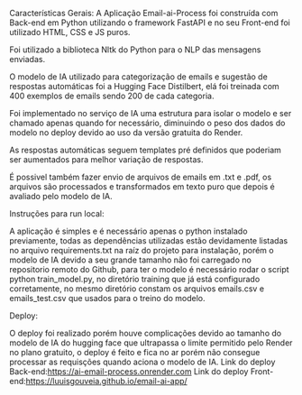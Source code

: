 Características Gerais:
A Aplicação Email-ai-Process foi construída com Back-end em Python utilizando o framework FastAPI e no seu Front-end foi utilizado HTML, CSS e JS puros.

Foi utilizado a biblioteca Nltk do Python para o NLP das mensagens enviadas.

O modelo de IA utilizado para categorização de emails e sugestão de respostas automáticas foi a Hugging Face Distilbert, elá foi treinada com 400 exemplos de emails sendo 200 de cada categoria.

Foi implementado no serviço de IA uma estrutura para isolar o modelo e ser chamado apenas quando for necessário, diminuindo o peso dos dados do modelo no deploy devido ao uso da versão gratuita do Render.

As respostas automáticas seguem templates pré definidos que poderiam ser aumentados para melhor variação de respostas. 

É possivel também fazer envio de arquivos de emails em .txt e .pdf, os arquivos são processados e transformados em texto puro que depois é avaliado pelo modelo de IA.

Instruções para run local:

A aplicação é simples e é necessário apenas o python instalado previamente, todas as dependências utilizadas estão devidamente listadas no arquivo requirements.txt na raíz do projeto para instalação, porém o modelo de IA devido a seu grande tamanho não foi carregado no repositorio remoto do Github, para ter o modelo é necessário rodar o script python train_model.py, no diretório training que já está configurado corretamente, no mesmo diretório constam os arquivos emails.csv e emails_test.csv que usados para o treino do modelo.

Deploy:

O deploy foi realizado porém houve complicações devido ao tamanho do modelo de IA do hugging face que ultrapassa o limite permitido pelo Render no plano gratuito, o deploy é feito e fica no ar porém não consegue processar as requisções quando aciona o modelo de IA.
Link do deploy Back-end:https://ai-email-process.onrender.com
Link do deploy Front-end:https://luuisgouveia.github.io/email-ai-app/
